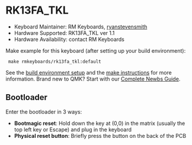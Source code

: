 # RK13FA_TKL

* Keyboard Maintainer: RM Keyboards, [ryanstevensmith](https://github.com/ryanstevensmith)  
* Hardware Supported: RK13FA_TKL ver 1.1  
* Hardware Availability: contact RM Keyboards

Make example for this keyboard (after setting up your build environment):
     
     make rmkeyboards/rk13fa_tkl:default
   
See the [build environment setup](https://docs.qmk.fm/#/getting_started_build_tools) and the [make instructions](https://docs.qmk.fm/#/getting_started_make_guide) for more information. Brand new to QMK? Start with our [Complete Newbs Guide](https://docs.qmk.fm/#/newbs).

## Bootloader

Enter the bootloader in 3 ways:

* **Bootmagic reset**: Hold down the key at (0,0) in the matrix (usually the top left key or Escape) and plug in the keyboard
* **Physical reset button**: Briefly press the button on the back of the PCB